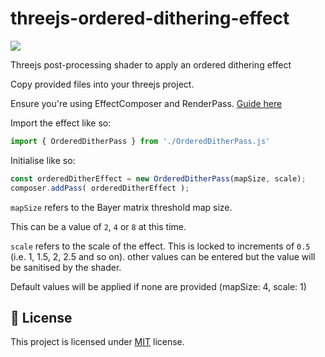 # threejs-ordered-dithering-effect
![](pixelated_dithered_checkerboard_torus.gif)

Threejs post-processing shader to apply an ordered dithering effect

Copy provided files into your threejs project.

Ensure you're using EffectComposer and RenderPass.
[Guide here](https://threejs.org/docs/#manual/en/introduction/How-to-use-post-processing)

Import the effect like so:
```js
import { OrderedDitherPass } from './OrderedDitherPass.js'
```

Initialise like so:
```js
const orderedDitherEffect = new OrderedDitherPass(mapSize, scale);
composer.addPass( orderedDitherEffect );
```

`mapSize` refers to the Bayer matrix threshold map size.

This can be a value of `2`, `4` or `8` at this time.

`scale` refers to the scale of the effect. This is locked to increments of `0.5` (i.e. 1, 1.5, 2, 2.5 and so on). other values can be entered but the value will be sanitised by the shader.

Default values will be applied if none are provided (mapSize: 4, scale: 1)


## :pencil: License

This project is licensed under [MIT](https://opensource.org/licenses/MIT) license.
